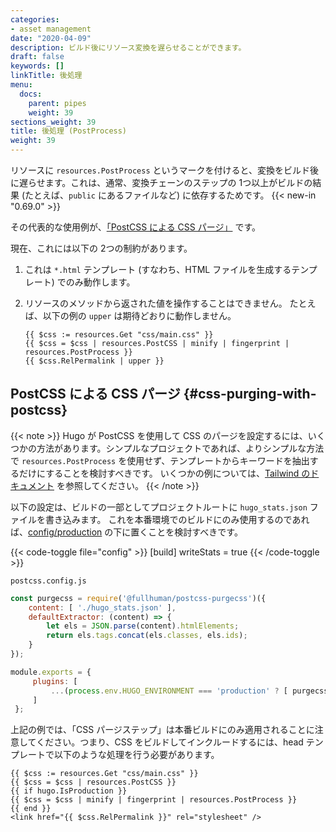 ```yaml
---
categories:
- asset management
date: "2020-04-09"
description: ビルド後にリソース変換を遅らせることができます。
draft: false
keywords: []
linkTitle: 後処理
menu:
  docs:
    parent: pipes
    weight: 39
sections_weight: 39
title: 後処理 (PostProcess)
weight: 39
---
```


リソースに `resources.PostProcess` というマークを付けると、変換をビルド後に遅らせます。これは、通常、変換チェーンのステップの 1つ以上がビルドの結果 (たとえば、`public` にあるファイルなど) に依存するためです。 {{< new-in "0.69.0" >}}

その代表的な使用例が、[「PostCSS による CSS パージ」](#css-purging-with-postcss) です。

現在、これには以下の 2つの制約があります。

1. これは `*.html` テンプレート (すなわち、HTML ファイルを生成するテンプレート) でのみ動作します。
2. リソースのメソッドから返された値を操作することはできません。 たとえば、以下の例の `upper` は期待どおりに動作しません。

    ```go-html-template
    {{ $css := resources.Get "css/main.css" }}
    {{ $css = $css | resources.PostCSS | minify | fingerprint | resources.PostProcess }}
    {{ $css.RelPermalink | upper }}
    ```

## PostCSS による CSS パージ {#css-purging-with-postcss}

{{< note >}}
Hugo が PostCSS を使用して CSS のパージを設定するには、いくつかの方法があります。シンプルなプロジェクトであれば、よりシンプルな方法で `resources.PostProcess` を使用せず、テンプレートからキーワードを抽出するだけにすることを検討すべきです。 いくつかの例については、[Tailwind のドキュメント](https://tailwindcss.com/docs/controlling-file-size/#app) を参照してください。
{{< /note >}}

以下の設定は、ビルドの一部としてプロジェクトルートに `hugo_stats.json` ファイルを書き込みます。 これを本番環境でのビルドにのみ使用するのであれば、[config/production](/getting-started/configuration/#configuration-directory) の下に置くことを検討すべきです。

{{< code-toggle file="config" >}}
[build]
  writeStats = true
{{< /code-toggle >}}

`postcss.config.js`

```js
const purgecss = require('@fullhuman/postcss-purgecss')({
    content: [ './hugo_stats.json' ],
    defaultExtractor: (content) => {
        let els = JSON.parse(content).htmlElements;
        return els.tags.concat(els.classes, els.ids);
    }
});

module.exports = {
     plugins: [
         ...(process.env.HUGO_ENVIRONMENT === 'production' ? [ purgecss ] : [])
     ]
 };
```

上記の例では、「CSS パージステップ」は本番ビルドにのみ適用されることに注意してください。つまり、CSS をビルドしてインクルードするには、head テンプレートで以下のような処理を行う必要があります。

```go-html-template
{{ $css := resources.Get "css/main.css" }}
{{ $css = $css | resources.PostCSS }}
{{ if hugo.IsProduction }}
{{ $css = $css | minify | fingerprint | resources.PostProcess }}
{{ end }}
<link href="{{ $css.RelPermalink }}" rel="stylesheet" />
```
